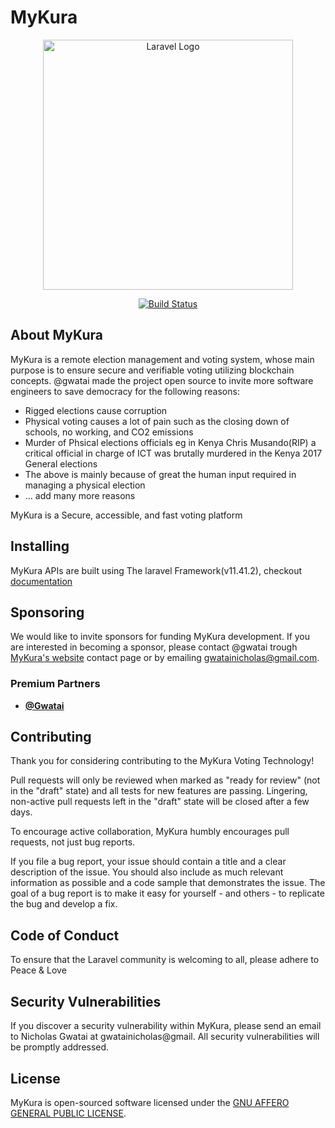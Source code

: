 # MyKura

<p align="center"><a href="https://myvotemykura.co.ke" target="_blank"><img src="https://www.myvotemykura.co.ke/assets/images/mykura-new-logo.jpg" width="400" alt="Laravel Logo"></a></p>

<p align="center">
<a href="https://github.com/laravel/framework/actions"><img src="https://github.com/laravel/framework/workflows/tests/badge.svg" alt="Build Status"></a>
</p>

## About MyKura

MyKura is a remote election management and voting system, whose main purpose is to ensure secure and verifiable voting utilizing blockchain concepts. @gwatai made the project open source to invite more software engineers to save democracy for the following reasons:

- Rigged elections cause corruption
- Physical voting causes a lot of pain such as the closing down of schools, no working, and CO2 emissions
- Murder of Phsical elections officials eg in Kenya Chris Musando(RIP) a critical official in charge of ICT was brutally murdered in the Kenya 2017 General elections
- The above is mainly because of great the human input required in managing a physical election
- ... add many more reasons

MyKura is a Secure, accessible, and fast voting platform

## Installing

MyKura APIs are built using The laravel Framework(v11.41.2), checkout  [documentation](https://laravel.com/docs) 


## Sponsoring

We would like to invite sponsors for funding MyKura development. If you are interested in becoming a sponsor, please contact @gwatai trough [MyKura's website](https://myvotemykura.co.ke) contact page or by emailing gwatainicholas@gmail.com.

### Premium Partners

- **[@Gwatai](https://ceo.househunting.co.ke)**


## Contributing

Thank you for considering contributing to the MyKura Voting Technology! 

Pull requests will only be reviewed when marked as "ready for review" (not in the "draft" state) and all tests for new features are passing. Lingering, non-active pull requests left in the "draft" state will be closed after a few days.

To encourage active collaboration, MyKura humbly encourages pull requests, not just bug reports.

If you file a bug report, your issue should contain a title and a clear description of the issue. You should also include as much relevant information as possible and a code sample that demonstrates the issue. The goal of a bug report is to make it easy for yourself - and others - to replicate the bug and develop a fix.


## Code of Conduct

To ensure that the Laravel community is welcoming to all, please adhere to Peace & Love

## Security Vulnerabilities

If you discover a security vulnerability within MyKura, please send an email to Nicholas Gwatai at gwatainicholas@gmail. All security vulnerabilities will be promptly addressed.

## License

MyKura is open-sourced software licensed under the [GNU AFFERO GENERAL PUBLIC LICENSE](https://opensource.org/licenses/MIT).
